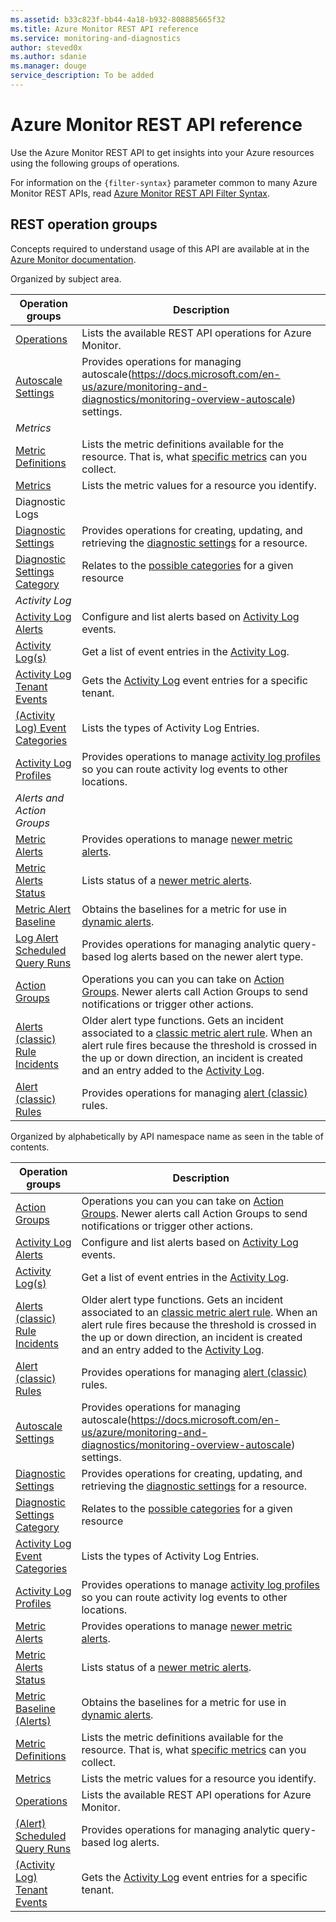 ```yaml
---
ms.assetid: b33c823f-bb44-4a18-b932-808885665f32
ms.title: Azure Monitor REST API reference
ms.service: monitoring-and-diagnostics
author: steved0x
ms.author: sdanie
ms.manager: douge
service_description: To be added
---
```


# Azure Monitor REST API reference

Use the Azure Monitor REST API to get insights into your Azure resources using the following groups of operations.

For information on the `{filter-syntax}` parameter common to many Azure Monitor REST APIs, read [Azure Monitor REST API Filter Syntax](filter-syntax.md).


## REST operation groups 
Concepts required to understand usage of this API are available at in the [Azure Monitor documentation](https://docs.microsoft.com/en-us/azure/monitoring-and-diagnostics/).

Organized by subject area. 

| Operation groups                                                                | Description  |
|---------------------------------------------------------------------------------|-----------------------|
| [Operations](xref:management.azure.com.monitor.operations)    | Lists the available REST API operations for Azure Monitor.  |
| [Autoscale Settings](xref:management.azure.com.monitor.autoscalesettings)         | Provides operations for managing autoscale(https://docs.microsoft.com/en-us/azure/monitoring-and-diagnostics/monitoring-overview-autoscale) settings.     |
| *Metrics* | | 
| [Metric Definitions](xref:management.azure.com.monitor.metricdefinitions)      | Lists the metric definitions available for the resource. That is, what [specific metrics](https://docs.microsoft.com/en-us/azure/monitoring-and-diagnostics/monitoring-supported-metrics) can you collect. |
| [Metrics](xref:management.azure.com.monitor.metrics)          | Lists the metric values for a resource you identify.   |
| Diagnostic Logs | |
| [Diagnostic Settings](xref:management.azure.com.monitor.diagnosticsettings)       | Provides operations for creating, updating, and retrieving the [diagnostic settings](https://docs.microsoft.com/en-us/azure/monitoring-and-diagnostics/monitoring-overview-of-diagnostic-logs#resource-diagnostic-settings) for a resource.|
| [Diagnostic Settings Category](xref:management.azure.com.monitor.diagnosticSettingsCategories) | Relates to the [possible categories](https://docs.microsoft.com/en-us/azure/monitoring-and-diagnostics/monitoring-diagnostic-logs-schema#supported-log-categories-per-resource-type) for a given resource|
| *Activity Log* | |
| [Activity Log Alerts](xref:management.azure.com.monitor.activitylogalerts)        | Configure and list alerts based on [Activity Log](https://docs.microsoft.com/azure/monitoring-and-diagnostics/monitoring-overview-activity-logs) events.|
| [Activity Log(s)](xref:management.azure.com.monitor.activitylogs)                    | Get a list of event entries in the [Activity Log](https://docs.microsoft.com/azure/monitoring-and-diagnostics/monitoring-overview-activity-logs).|
| [Activity Log Tenant Events](xref:management.azure.com.monitor.tenantactivitylogs)  | Gets the [Activity Log](https://docs.microsoft.com/azure/monitoring-and-diagnostics/monitoring-overview-activity-logs) event entries for a specific tenant.|
| [(Activity Log) Event Categories](xref:management.azure.com.monitor.eventcategories)             | Lists the types of Activity Log Entries. |
| [Activity Log Profiles](xref:management.azure.com.monitor.logprofiles)       | Provides operations to manage [activity log profiles](https://docs.microsoft.com/en-us/azure/monitoring-and-diagnostics/monitoring-overview-activity-logs#export-the-activity-log-with-a-log-profile) so you can route activity log events to other locations.  |
| *Alerts and Action Groups* | |
| [Metric Alerts](xref:management.azure.com.monitor.metricalerts)                | Provides operations to manage [newer metric alerts](https://docs.microsoft.com/en-us/azure/monitoring-and-diagnostics/monitoring-overview-unified-alerts). | 
| [Metric Alerts Status](xref:management.azure.com.monitor.metricalertsstatus)   | Lists status of a [newer metric alerts](https://docs.microsoft.com/en-us/azure/monitoring-and-diagnostics/monitoring-overview-unified-alerts). |
| [Metric Alert Baseline](xref:management.azure.com.monitor.metricbaseline)            | Obtains the baselines for a metric for use in [dynamic alerts](https://docs.microsoft.com/en-us/azure/monitoring-and-diagnostics/monitoring-alerts-dynamic-thresholds). | 
| [Log Alert Scheduled Query Runs](xref:management.azure.com.monitor.scheduledqueryruns)    | Provides operations for managing analytic query-based log alerts based on the newer alert type.   |
| [Action Groups](xref:management.azure.com.monitor.actiongroups)      | Operations you can you can take on [Action Groups](https://docs.microsoft.com/azure/monitoring-and-diagnostics/monitoring-action-groups). Newer alerts call Action Groups to send notifications or trigger other actions. |
| [Alerts (classic) Rule Incidents](xref:management.azure.com.monitor.alertruleincidents)      | Older alert type functions. Gets an incident associated to a [classic metric alert rule](https://docs.microsoft.com/azure/monitoring-and-diagnostics/monitoring-overview-alerts). When an alert rule fires because the threshold is crossed in the up or down direction, an incident is created and an entry added to the [Activity Log](https://docs.microsoft.com/azure/monitoring-and-diagnostics/monitoring-overview-activity-logs). | 
| [Alert (classic) Rules](xref:management.azure.com.monitor.alertrules)             | Provides operations for managing [alert (classic)](https://docs.microsoft.com/azure/monitoring-and-diagnostics/monitoring-overview-alerts) rules. |



Organized by alphabetically by API namespace name as seen in the table of contents. 

| Operation groups                                                                | Description  |
|---------------------------------------------------------------------------------|-----------------------|
| [Action Groups](xref:management.azure.com.monitor.actiongroups)      | Operations you can you can take on [Action Groups](https://docs.microsoft.com/azure/monitoring-and-diagnostics/monitoring-action-groups). Newer alerts call Action Groups to send notifications or trigger other actions. |
| [Activity Log Alerts](xref:management.azure.com.monitor.activitylogalerts)        | Configure and list alerts based on [Activity Log](https://docs.microsoft.com/azure/monitoring-and-diagnostics/monitoring-overview-activity-logs) events.|
| [Activity Log(s)](xref:management.azure.com.monitor.activitylogs)                    | Get a list of event entries in the [Activity Log](https://docs.microsoft.com/azure/monitoring-and-diagnostics/monitoring-overview-activity-logs).|
| [Alerts (classic) Rule Incidents](xref:management.azure.com.monitor.alertruleincidents)      | Older alert type functions. Gets an incident associated to an [classic metric alert rule](https://docs.microsoft.com/azure/monitoring-and-diagnostics/monitoring-overview-alerts). When an alert rule fires because the threshold is crossed in the up or down direction, an incident is created and an entry added to the [Activity Log](https://docs.microsoft.com/azure/monitoring-and-diagnostics/monitoring-overview-activity-logs). | 
| [Alert (classic) Rules](xref:management.azure.com.monitor.alertrules)             | Provides operations for managing [alert (classic)](https://docs.microsoft.com/azure/monitoring-and-diagnostics/monitoring-overview-alerts) rules. |
| [Autoscale Settings](xref:management.azure.com.monitor.autoscalesettings)         | Provides operations for managing autoscale(https://docs.microsoft.com/en-us/azure/monitoring-and-diagnostics/monitoring-overview-autoscale) settings.     |
| [Diagnostic Settings](xref:management.azure.com.monitor.diagnosticsettings)       | Provides operations for creating, updating, and retrieving the [diagnostic settings](https://docs.microsoft.com/en-us/azure/monitoring-and-diagnostics/monitoring-overview-of-diagnostic-logs#resource-diagnostic-settings) for a resource.|
| [Diagnostic Settings Category](xref:management.azure.com.monitor.diagnosticSettingsCategories) | Relates to the [possible categories](https://docs.microsoft.com/en-us/azure/monitoring-and-diagnostics/monitoring-diagnostic-logs-schema#supported-log-categories-per-resource-type) for a given resource|
| [Activity Log Event Categories](xref:management.azure.com.monitor.eventcategories)             | Lists the types of Activity Log Entries. |
| [Activity Log Profiles](xref:management.azure.com.monitor.logprofiles)       | Provides operations to manage [activity log profiles](https://docs.microsoft.com/en-us/azure/monitoring-and-diagnostics/monitoring-overview-activity-logs#export-the-activity-log-with-a-log-profile) so you can route activity log events to other locations.  |
| [Metric Alerts](xref:management.azure.com.monitor.metricalerts)                | Provides operations to manage [newer metric alerts](https://docs.microsoft.com/en-us/azure/monitoring-and-diagnostics/monitoring-overview-unified-alerts). | 
| [Metric Alerts Status](xref:management.azure.com.monitor.metricalertsstatus)   | Lists status of a [newer metric alerts](https://docs.microsoft.com/en-us/azure/monitoring-and-diagnostics/monitoring-overview-unified-alerts). |
| [Metric Baseline (Alerts)](xref:management.azure.com.monitor.metricbaseline)            | Obtains the baselines for a metric for use in [dynamic alerts](https://docs.microsoft.com/en-us/azure/monitoring-and-diagnostics/monitoring-alerts-dynamic-thresholds). | 
| [Metric Definitions](xref:management.azure.com.monitor.metricdefinitions)      | Lists the metric definitions available for the resource. That is, what [specific metrics](https://docs.microsoft.com/en-us/azure/monitoring-and-diagnostics/monitoring-supported-metrics) can you collect. |
| [Metrics](xref:management.azure.com.monitor.metrics)          | Lists the metric values for a resource you identify.   |
| [Operations](xref:management.azure.com.monitor.operations)    | Lists the available REST API operations for Azure Monitor.  |
| [(Alert) Scheduled Query Runs](xref:management.azure.com.monitor.scheduledqueryruns)    | Provides operations for managing analytic query-based log alerts.   |
| [(Activity Log) Tenant Events](xref:management.azure.com.monitor.tenantactivitylogs)  | Gets the [Activity Log](https://docs.microsoft.com/azure/monitoring-and-diagnostics/monitoring-overview-activity-logs) event entries for a specific tenant.|

